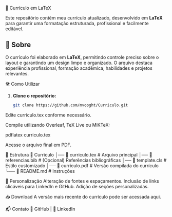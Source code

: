 
📄 Currículo em LaTeX  

Este repositório contém meu currículo atualizado, desenvolvido em **LaTeX** para garantir uma formatação estruturada, profissional e facilmente editável.  

## 📌 Sobre  

O currículo foi elaborado em **LaTeX**, permitindo controle preciso sobre o layout e garantindo um design limpo e organizado. O arquivo destaca experiência profissional, formação acadêmica, habilidades e projetos relevantes.  


🛠 Como Utilizar  

1. **Clone o repositório:**  
   ```bash
   git clone https://github.com/mvooght/Curriculo.git

Edite curriculo.tex conforme necessário.

Compile utilizando Overleaf, TeX Live ou MiKTeX:

pdflatex curriculo.tex

Acesse o arquivo final em PDF.

  📂 Estrutura
    📁 Curriculo
  │── 📄 curriculo.tex   # Arquivo principal
  │── 📄 referencias.bib # (Opcional) Referências bibliográficas
  │── 📄 template.cls    # Estilo customizado 
  │── 📄 curriculo.pdf   # Versão compilada do currículo
  └── 📜 README.md       # Instruções
  
  🎯 Personalização
  Alteração de fontes e espaçamentos.
  Inclusão de links clicáveis para LinkedIn e GitHub.
  Adição de seções personalizadas.
  
  📥 Download
  A versão mais recente do currículo pode ser acessada aqui.
  
  📬 Contato
  📧 GitHub | 🔗 LinkedIn

